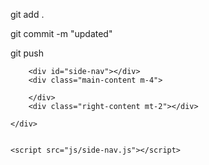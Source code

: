 git add .


git commit -m "updated"


git push

<div class="layout">

        <div id="side-nav"></div>
        <div class="main-content m-4">
           
        </div>
        <div class="right-content mt-2"></div>

    </div>


    <script src="js/side-nav.js"></script>